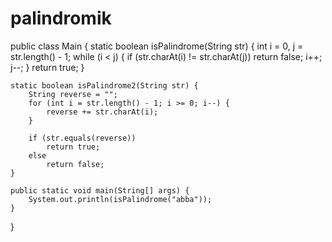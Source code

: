 # palindromik
public class Main {
    static boolean isPalindrome(String str) {
        int i = 0, j = str.length() - 1;
        while (i < j) {
            if (str.charAt(i) != str.charAt(j))
                return false;
            i++;
            j--;
        }
        return true;
    }

    static boolean isPalindrome2(String str) {
        String reverse = "";
        for (int i = str.length() - 1; i >= 0; i--) {
            reverse += str.charAt(i);
        }

        if (str.equals(reverse))
            return true;
        else
            return false;
    }

    public static void main(String[] args) {
        System.out.println(isPalindrome("abba"));
    }
}
